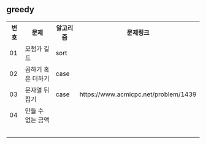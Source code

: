 <h1></h1>

<h2>greedy</h2>
<table>
    <tr>
        <th scope="col">번호</td>
        <th scope="col">문제</td>
        <th scope="col">알고리즘</td>
        <th scope="col">문제링크</td>
    </tr>
    <tr>
        <td>01</td>
        <td>모험가 길드</td>
        <td>sort</td>
        <td></td>
    </tr>
    <tr>
        <td>02</td>
        <td>곱하기 혹은 더하기</td>
        <td>case</td>
        <td></td>
    </tr>
    <tr>
        <td>03</td>
        <td>문자열 뒤집기</td>
        <td>case</td>
        <td>https://www.acmicpc.net/problem/1439</td>
    </tr>
    <tr>
        <td>04</td>
        <td>만들 수 없는 금액</td>
        <td></td>
        <td></td>
    </tr>
    <tr>
        <td></td>
        <td></td>
        <td></td>
        <td></td>
    </tr>
    <tr>
        <td></td>
        <td></td>
        <td></td>
        <td></td>
    </tr>
    <tr>
        <td></td>
        <td></td>
        <td></td>
        <td></td>
    </tr>
    <tr>
        <td></td>
        <td></td>
        <td></td>
        <td></td>
    </tr>
    <tr>
        <td></td>
        <td></td>
        <td></td>
        <td></td>
    </tr>
</table>